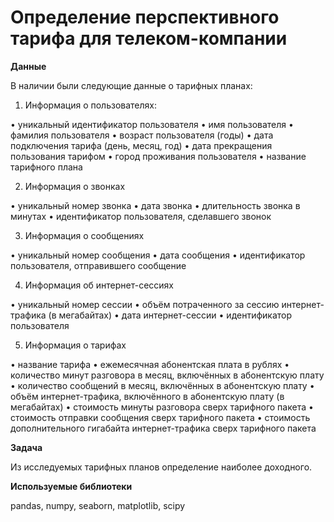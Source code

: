 # Определение перспективного тарифа для телеком-компании

**Данные**

В наличии были следующие данные о тарифных планах:

1.	Информация о пользователях:

•	уникальный идентификатор пользователя
•	имя пользователя
•	фамилия пользователя
•	возраст пользователя (годы)
•	дата подключения тарифа (день, месяц, год)
•	дата прекращения пользования тарифом
•	город проживания пользователя
•	название тарифного плана

2.	Информация о звонках

•	уникальный номер звонка
•	дата звонка
•	длительность звонка в минутах
•	идентификатор пользователя, сделавшего звонок

3.	Информация о сообщениях

•	уникальный номер сообщения
•	дата сообщения
•	идентификатор пользователя, отправившего сообщение

4. Информация об интернет-сессиях

•	уникальный номер сессии
•	объём потраченного за сессию интернет-трафика (в мегабайтах)
•	дата интернет-сессии
•	идентификатор пользователя

5. Информация о тарифах

•	название тарифа
•	ежемесячная абонентская плата в рублях
•	количество минут разговора в месяц, включённых в абонентскую плату
•	количество сообщений в месяц, включённых в абонентскую плату
•	объём интернет-трафика, включённого в абонентскую плату (в мегабайтах)
•	стоимость минуты разговора сверх тарифного пакета
•	стоимость отправки сообщения сверх тарифного пакета
•	стоимость дополнительного гигабайта интернет-трафика сверх тарифного пакета

**Задача**

Из исследуемых тарифных планов определение наиболее доходного.

**Используемые библиотеки**

pandas, numpy, seaborn, matplotlib, scipy
